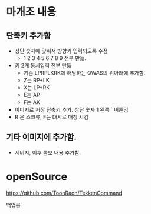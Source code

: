 # 마개조 내용

## 단축키 추가함
- 상단 숫자에 맞춰서 방향키 입력되도록 수정 
  - 1 2 3 4 5 6 7 8 9 전부 만듦. 
- 키 2개 동시입력 전부 만듦
  - 기존 LPRPLKRK에 해당하는 QWAS의 위아래에 추가함. 
  - Z는 RP+LK
  - X는 LP+RK
  - E는 AP
  - F는 AK
- 이미지로 저장 단축키 추가. 상단 숫자 1 왼쪽 ` 버튼임
- R 은 스크류, F는 대시로 매칭 시킴

## 기타 이미지에 추가함. 
- 세비지, 이후 콤보 내용 추가함.

# openSource
https://github.com/ToonRaon/TekkenCommand

백업용
